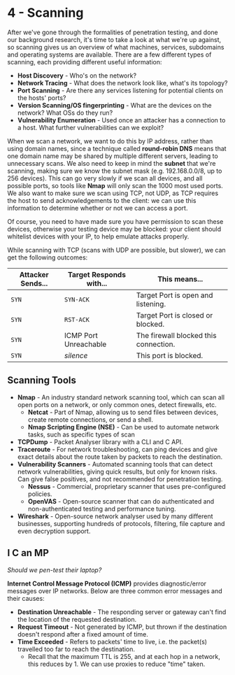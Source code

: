 # 4 - Scanning

After we've gone through the formalities of penetration testing, and done our background research, it's time to take a look at what we're up against, so scanning gives us an overview of what machines, services, subdomains and operating systems are available. There are a few different types of scanning, each providing different useful information:

- **Host Discovery** - Who's on the network?
- **Network Tracing** - What does the network look like, what's its topology?
- **Port Scanning** - Are there any services listening for potential clients on the hosts' ports?
- **Version Scanning/OS fingerprinting** - What are the devices on the network? What OSs do they run?
- **Vulnerability Enumeration** - Used once an attacker has a connection to a host. What further vulnerabilities can we exploit?

When we scan a network, we want to do this by IP address, rather than using domain names, since a technique called **round-robin DNS** means that one domain name may be shared by multiple different servers, leading to unnecessary scans. We also need to keep in mind the **subnet** that we're scanning, making sure we know the subnet mask (e.g. 192.168.0.0/8, up to 256 devices). This can go very slowly if we scan all devices, and all possible ports, so tools like **Nmap** will only scan the 1000 most used ports. We also want to make sure we scan using TCP, not UDP, as TCP requires the host to send acknowledgements to the client: we can use this information to determine whether or not we can access a port.

Of course, you need to have made sure you have permission to scan these devices, otherwise your testing device may be blocked: your client should whitelist devices with your IP, to help emulate attacks properly.

While scanning with TCP (scans with UDP are possible, but slower), we can get the following outcomes:

|Attacker Sends...|Target Responds with...|This means...|
|-----------------|-----------------------|-------------|
|`SYN`            |`SYN-ACK`              |Target Port is open and listening.|
|`SYN`            |`RST-ACK`              |Target Port is closed or blocked. |
|`SYN`            |ICMP Port Unreachable  |The firewall blocked this connection.|
|`SYN`            |*silence*              |This port is blocked.|

## Scanning Tools

- **Nmap** - An industry standard network scanning tool, which can scan all open ports on a network, or only common ones, detect firewalls, etc.
  - **Netcat** - Part of Nmap, allowing us to send files between devices, create remote connections, or send a shell.
  - **Nmap Scripting Engine (NSE)** - Can be used to automate network tasks, such as specific types of scan
- **TCPDump** - Packet Analyser library with a CLI and C API.
- **Traceroute** - For network troubleshooting, can ping devices and give exact details about the route taken by packets to reach the destination.
- **Vulnerability Scanners** - Automated scanning tools that can detect network vulnerabilities, giving quick results, but only for known risks. Can give false positives, and not recommended for penetration testing.
  - **Nessus** - Commercial, proprietary scanner that uses pre-configured policies.
  - **OpenVAS** - Open-source scanner that can do authenticated and non-authenticated testing and performance tuning.
- **Wireshark** - Open-source network analyser used by many different businesses, supporting hundreds of protocols, filtering, file capture and even decryption support.

## I C an MP

*Should we pen-test their laptop?*

**Internet Control Message Protocol (ICMP)** provides diagnostic/error messages over IP networks. Below are three common error messages and their causes:

- **Destination Unreachable** - The responding server or gateway can't find the location of the requested destination.
- **Request Timeout** - Not generated by ICMP, but thrown if the destination doesn't respond after a fixed amount of time.
- **Time Exceeded** - Refers to packets' time to live, i.e. the packet(s) travelled too far to reach the destination.
  - Recall that the maximum TTL is 255, and at each hop in a network, this reduces by 1. We can use proxies to reduce "time" taken.

